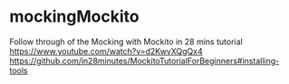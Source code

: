 # mockingMockito

Follow through of the Mocking with Mockito in 28 mins tutorial <br>
https://www.youtube.com/watch?v=d2KwvXQgQx4 <br>
https://github.com/in28minutes/MockitoTutorialForBeginners#installing-tools

